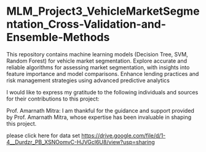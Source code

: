 # MLM_Project3_VehicleMarketSegmentation_Cross-Validation-and-Ensemble-Methods
This repository contains machine learning models (Decision Tree, SVM, Random Forest) for vehicle market segmentation. Explore accurate and reliable algorithms for assessing market segmentation, with insights into feature importance and model comparisons. Enhance lending practices and risk management strategies using advanced predictive analytics

I would like to express my gratitude to the following individuals and sources for their contributions to this project:

Prof. Amarnath Mitra: I am thankful for the guidance and support provided by Prof. Amarnath Mitra, whose expertise has been invaluable in shaping this project.

please click here for data set https://drive.google.com/file/d/1-4__Durdzr_PB_XSNOomvC-HJVGcl6U8/view?usp=sharing
